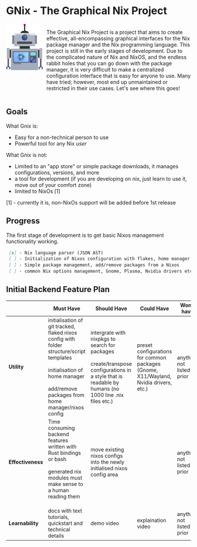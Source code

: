 # GNix - The Graphical Nix Project
<div style="display: flex; align-items: flex-start;">
  <img src="src/assets/images/gnix_robot.png" width="100" style="margin-right: 10px;" align="right">
  <p>
    The Graphical Nix Project is a project that aims to create effective, all-encompassing graphical interfaces for the Nix package manager and the Nix programming language. This project is still in the early stages of development. Due to the complicated nature of Nix and NixOS, and the endless rabbit holes that you can go down with the package manager, it is very difficult to make a centralized configuration interface that is easy for anyone to use. Many have tried; however, most end up unmaintained or restricted in their use cases. Let's see where this goes!
  </p>
</div>

## Goals
What Gnix is:
 - Easy for a non-technical person to use
 - Powerful tool for any Nix *user*
   
What Gnix is not:
 - Limited to an "app store" or simple package downloads, it manages configurations, versions, and more
 - a tool for development (if you are developing on nix, just learn to use it, move out of your comfort zone)
 - limited to NixOs [1]

[1] - currently it is, non-NixOs support will be added before 1st release

## Progress
The first stage of development is to get basic Nixos management functionality working. 
```markdown
 [x] - Nix language parser (JSON AST)
 [ ] - Initialization of Nixos configuration with flakes, home manager, and git/github
 [ ] - Simple package management, add/remove packages from a Nixos
 [ ] - common Nix options management, Gnome, Plasma, Nvidia drivers etc.
```

## Initial Backend Feature Plan

|                   | Must Have | Should Have | Could Have | Won't have |
| --------          | -------   | -------     | -------    | -------    |
| **Utility**       | initialisation of git tracked, flaked nixos config with folder structure/script templates<br><br>initialisation of home manager<br><br>add/remove packages from home manager/nixos config | intergrate with nixpkgs to search for packages<br><br>create/transpose configurations in a style that is readable by humans (no 1000 line .nix files etc.)  | preset configurations for common packages (Gnome, X11/Wayland, Nvidia drivers, etc.) | anything not listed prior
| **Effectiveness** | Time consuming backend features written with Rust bindings or bash <br><br> generated nix modules must make sense to a human reading them <br><br>  | move existing nixos configs into the newly initialised nixos config area | | anything not listed prior
| **Learnability**  | docs with text tutorials, quickstart and technical details | demo video | explaination video | anything not listed prior



